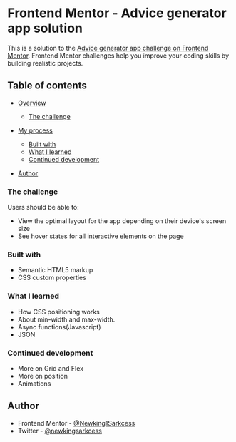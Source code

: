# Frontend Mentor - Advice generator app solution

This is a solution to the [Advice generator app challenge on Frontend Mentor](https://www.frontendmentor.io/challenges/advice-generator-app-QdUG-13db). Frontend Mentor challenges help you improve your coding skills by building realistic projects.

## Table of contents

- [Overview](#overview)
  - [The challenge](#the-challenge)
 
- [My process](#my-process)
  - [Built with](#built-with)
  - [What I learned](#what-i-learned)
  - [Continued development](#continued-development)
  
- [Author](#author)



### The challenge

Users should be able to:

- View the optimal layout for the app depending on their device's screen size
- See hover states for all interactive elements on the page


### Built with

- Semantic HTML5 markup
- CSS custom properties


### What I learned

- How CSS positioning works
- About min-width and max-width.
- Async functions(Javascript)
- JSON


### Continued development
- More on Grid and Flex
- More on position
- Animations


## Author

- Frontend Mentor - [@Newking1Sarkcess](https://www.frontendmentor.io/profile/Newking1Sarkcess)
- Twitter - [@newkingsarkcess](https://www.twitter.com/newkingsarkcess)

